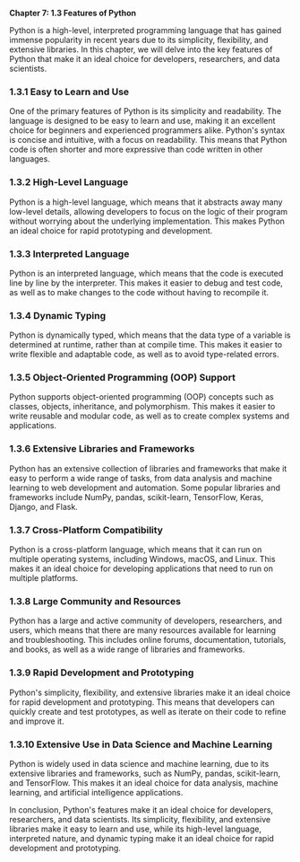 <p><strong>Chapter 7: 1.3 Features of Python</strong></p>

<p>Python is a high-level, interpreted programming language that has gained immense popularity in recent years due to its simplicity, flexibility, and extensive libraries. In this chapter, we will delve into the key features of Python that make it an ideal choice for developers, researchers, and data scientists.</p>

<h3>1.3.1 Easy to Learn and Use</h3>

<p>One of the primary features of Python is its simplicity and readability. The language is designed to be easy to learn and use, making it an excellent choice for beginners and experienced programmers alike. Python's syntax is concise and intuitive, with a focus on readability. This means that Python code is often shorter and more expressive than code written in other languages.</p>

<h3>1.3.2 High-Level Language</h3>

<p>Python is a high-level language, which means that it abstracts away many low-level details, allowing developers to focus on the logic of their program without worrying about the underlying implementation. This makes Python an ideal choice for rapid prototyping and development.</p>

<h3>1.3.3 Interpreted Language</h3>

<p>Python is an interpreted language, which means that the code is executed line by line by the interpreter. This makes it easier to debug and test code, as well as to make changes to the code without having to recompile it.</p>

<h3>1.3.4 Dynamic Typing</h3>

<p>Python is dynamically typed, which means that the data type of a variable is determined at runtime, rather than at compile time. This makes it easier to write flexible and adaptable code, as well as to avoid type-related errors.</p>

<h3>1.3.5 Object-Oriented Programming (OOP) Support</h3>

<p>Python supports object-oriented programming (OOP) concepts such as classes, objects, inheritance, and polymorphism. This makes it easier to write reusable and modular code, as well as to create complex systems and applications.</p>

<h3>1.3.6 Extensive Libraries and Frameworks</h3>

<p>Python has an extensive collection of libraries and frameworks that make it easy to perform a wide range of tasks, from data analysis and machine learning to web development and automation. Some popular libraries and frameworks include NumPy, pandas, scikit-learn, TensorFlow, Keras, Django, and Flask.</p>

<h3>1.3.7 Cross-Platform Compatibility</h3>

<p>Python is a cross-platform language, which means that it can run on multiple operating systems, including Windows, macOS, and Linux. This makes it an ideal choice for developing applications that need to run on multiple platforms.</p>

<h3>1.3.8 Large Community and Resources</h3>

<p>Python has a large and active community of developers, researchers, and users, which means that there are many resources available for learning and troubleshooting. This includes online forums, documentation, tutorials, and books, as well as a wide range of libraries and frameworks.</p>

<h3>1.3.9 Rapid Development and Prototyping</h3>

<p>Python's simplicity, flexibility, and extensive libraries make it an ideal choice for rapid development and prototyping. This means that developers can quickly create and test prototypes, as well as iterate on their code to refine and improve it.</p>

<h3>1.3.10 Extensive Use in Data Science and Machine Learning</h3>

<p>Python is widely used in data science and machine learning, due to its extensive libraries and frameworks, such as NumPy, pandas, scikit-learn, and TensorFlow. This makes it an ideal choice for data analysis, machine learning, and artificial intelligence applications.</p>

<p>In conclusion, Python's features make it an ideal choice for developers, researchers, and data scientists. Its simplicity, flexibility, and extensive libraries make it easy to learn and use, while its high-level language, interpreted nature, and dynamic typing make it an ideal choice for rapid development and prototyping.</p>
